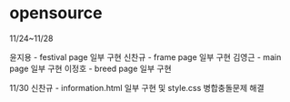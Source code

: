 # opensource

11/24~11/28

윤지용 - festival page 일부 구현
신찬규 - frame page 일부 구현
김영근 - main page 일부 구현
이정호 - breed page 일부 구현

11/30
신찬규 - information.html 일부 구현 및 style.css 병합충돌문제 해결
